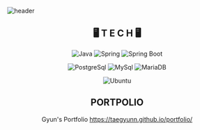 ![header](https://capsule-render.vercel.app/api?type=waving&color=black&height=300&section=header&text=TaeGyun%20&fontSize=70)

<div align=center>
  
## 🖥️ T E C H 🖥️
  
  ![Java](https://img.shields.io/badge/Java-007396?style=flat-square&logo=Java&logoColor=white)
  ![Spring](https://img.shields.io/badge/Spring-6DB33F?style=flat-square&logo=Spring&logoColor=white)
  ![Spring Boot](https://img.shields.io/badge/SpringBoot-6DB33F?style=flat-square&logo=SpringBoot&logoColor=white)
  
  ![PostgreSql](https://img.shields.io/badge/PostgreSQL-003545?style=flat-square&logo=PostgreSql&logoColor=white)
  ![MySql](https://img.shields.io/badge/MySql-4479A1?style=flat-square&logo=MySql&logoColor=white)
  ![MariaDB](https://img.shields.io/badge/MariaDB-003545?style=flat-square&logo=MariaDB&logoColor=white)
  
  ![Ubuntu](https://img.shields.io/badge/Ubuntu-000000?style=flat-square&logo=Ubuntu&logoColor=white)
  
  
## PORTPOLIO 
  Gyun's Portfolio https://taegyunn.github.io/portfolio/
  
  



  




